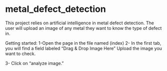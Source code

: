# metal_defect_detection
This project relies on artificial intelligence in metal defect detection. The user will upload an image of any metal they want to know the type of defect in. 

Getting started: 
1-Open the page in the file named (index) 
2- In the first tab, you will find a field labeled “Drag & Drop Image Here” Upload the image you want to check.

3- Click on “analyze image.”

